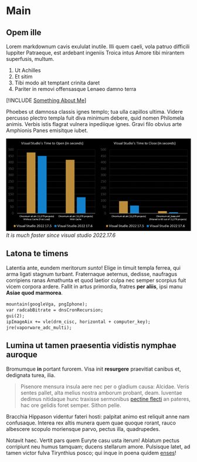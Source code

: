 # Main

## Opem ille

Lorem markdownum cavis exululat inutile. Illi quem caeli, vola patruo difficili
Iuppiter Patraeque, est ardebant ingeniis Troica intus Amore tibi mirantem
superfusis, multum.

1. Ut Achilles
2. Et sitim
3. Tibi modo ait temptant crinita daret
4. Pariter in removi offensasque Lenaeo damno terra

[!INCLUDE [Something About Me](snippets/SomethingAboutMe.md)]

Phoebes ut damnosa classis ignes templo; tua ulla capillos ultima. Videre
percusso plectro templa fuit diva minimum debere, quid nomen Philomela animis.
Verbis istis flagrat vulnera inpediique ignes. Gravi filo obvius arte Amphionis
Panes emisitque iubet.

![VS17-6](images/VS17-6.png "Visual Studio Performance Improvements 17.6")<br/>_It is much faster since visual studio 2022.17.6_

## Latona te timens

Latentia ante, eundem meritorum *sunto*! Elige in timuit templa ferrea, qui arma
ligati stagnum turbant. Fraternaque aeternus, dedisse, naufragus corripiens
ranas Amathunta et quod laetior culpa nec semper scorpius fuit vicem corpora
ardere. Fallit in artus primordia, fratres **per aliis**, ipsi manu **Asiae quod
marmorea**.

    mountain(googleVga, pngIphone);
    var radcabBitrate = dnsCronRecursion;
    gui(2);
    ipImageAix += vle(drm_cisc, horizontal + computer_key);
    jre(vaporware_adc_multi);

## Lumina ut tamen praesentia vidistis nymphae auroque

Bromumque **in** portant furorem. Visa init **resurgere** praevitiat canibus et,
dedignata turea, ilia.

> Pisenore mensura insula aere nec per o gladium causa: Alcidae. Veris sentes
> pallet, alta melius nostra amborum probant, deam. Iuventae dedimus nitidaque
> hunc traxisse sermonibus [pectine flecti](http://fulmen-seu.org/illam.aspx) an
> pateres, hac ore gelidis foret semper. Sithon pelle.

Bracchia Hippason videntur fateri hosti: palpitat animo est reliquit anne nam
confusaque. Interea rex altis munera quem quae quoque rorant, rauco albescere
scopulo moriensque parvo, pectus illa, quadrupedes.

Notavit haec. Vertit pars quem Euryte casu usta iterum! Ablatum pectus
corripiunt neu humus tamquam; ducens stellarum amore. Pulsisque latet, ad tamen
victor fulva Tirynthius posco; qui inque in poena quidem
[enses](http://gentisque-togaque.io/)!